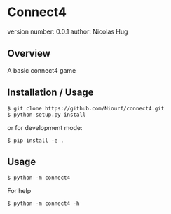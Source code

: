 Connect4
========

version number: 0.0.1
author: Nicolas Hug

Overview
--------

A basic connect4 game

Installation / Usage
--------------------

    $ git clone https://github.com/Niourf/connect4.git
    $ python setup.py install

or for development mode:

    $ pip install -e .

Usage
------
    $ python -m connect4

For help

    $ python -m connect4 -h

